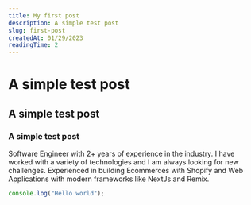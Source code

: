 ```yaml
---
title: My first post
description: A simple test post
slug: first-post
createdAt: 01/29/2023
readingTime: 2
---
```


# A simple test post

## A simple test post

### A simple test post

Software Engineer with 2+ years of experience in the industry. I have
worked with a variety of technologies and I am always looking for new
challenges. Experienced in building Ecommerces with Shopify and Web
Applications with modern frameworks like NextJs and Remix.

```ts
console.log("Hello world");
```
